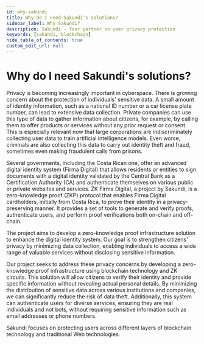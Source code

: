 ```yaml
---
id: why-sakundi
title: Why do I need Sakundi's solutions?
sidebar_label: Why Sakundi?
description: Sakundi - Your partner on user privacy protection
keywords: [sakundi, blockchain]
hide_table_of_contents: true
custom_edit_url: null
---
```


# Why do I need Sakundi's solutions?

<div className="sakundiSolutions"></div>

Privacy is becoming increasingly important in cyberspace. There is growing concern about the protection of individuals' sensitive data. A small amount of identity information, such as a national ID number or a car license plate number, can lead to extensive data collection. Private companies can use this type of data to gather information about citizens, for example, by calling them to offer products or services without any prior request or consent. This is especially relevant now that large corporations are indiscriminately collecting user data to train artificial intelligence models. Even worse, criminals are also collecting this data to carry out identity theft and fraud, sometimes even making fraudulent calls from prisons.

Several governments, including the Costa Rican one, offer an advanced digital identity system (Firma Digital) that allows residents or entities to sign documents with a digital identity validated by the Central Bank as a Certification Authority (CA) and authenticate themselves on various public or private websites and services. ZK Firma Digital, a project by Sakundi, is a zero-knowledge proof (ZKP) protocol that enables Firma Digital cardholders, initially from Costa Rica, to prove their identity in a privacy-preserving manner. It provides a set of tools to generate and verify proofs, authenticate users, and perform proof verifications both on-chain and off-chain.

The project aims to develop a zero-knowledge proof infrastructure solution to enhance the digital identity system. Our goal is to strengthen citizens' privacy by minimizing data collection, enabling individuals to access a wide range of valuable services without disclosing sensitive information.

Our project seeks to address these privacy concerns by developing a zero-knowledge proof infrastructure using blockchain technology and ZK circuits. This solution will allow citizens to verify their identity and provide specific information without revealing actual personal details. By minimizing the distribution of sensitive data across various institutions and companies, we can significantly reduce the risk of data theft. Additionally, this system can authenticate users for diverse services, ensuring they are real individuals and not bots, without requiring sensitive information such as email addresses or phone numbers.

Sakundi focuses on protecting users across different layers of blockchain technology and traditional Web technologies.